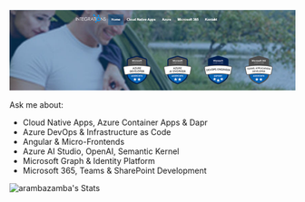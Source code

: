 [![header](_images/header.jpg)](https://www.integrations.at)

Ask me about: 

- Cloud Native Apps, Azure Container Apps & Dapr
- Azure DevOps & Infrastructure as Code
- Angular & Micro-Frontends
- Azure AI Studio, OpenAI, Semantic Kernel
- Microsoft Graph & Identity Platform
- Microsoft 365, Teams & SharePoint Development

![arambazamba's Stats](https://github-readme-stats.vercel.app/api?username=arambazamba&theme=vue-dark&show_icons=true&hide_border=true&count_private=true)
